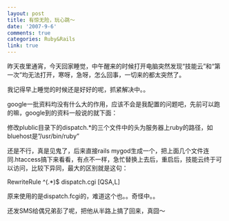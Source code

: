 ```yaml
---
layout: post
title: 有惊无险，玩心跳～
date: '2007-9-6'
comments: true
categories: Ruby&Rails
link: true
---
```

<p>昨天夜里通宵，今天回家睡觉，中午醒来的时候打开电脑突然发现&ldquo;技能云&rdquo;和&ldquo;第一次&rdquo;均无法打开，寒呀，急呀，怎么回事，一切来的都太突然了。</p>
<p>我记得早上睡觉的时候还是好好的呢，抓紧解决中。。</p>
<p>google一批资料均没有什么大的作用，应该不会是我配置的问题吧，先前可以跑的嘛，google到的资料一般说的就下面：</p>
<p>修改plublic目录下的dispatch.*的三个文件中的头为服务器上ruby的路径，如bluehost是&rdquo;/usr/bin/ruby&rdquo;</p>
<p>还是不行，真是见鬼了，后来直接rails mygod生成一个，把上面几个文件连同.htaccess搞下来看看，有点不一样，急忙替换上去后，重启后，技能云终于可以访问，比较下异同，最大的区别就是这句：</p>
<p>RewriteRule ^(.*)$ dispatch.cgi [QSA,L]</p>
<p>原来使用的是dispatch.fcgi的，难道这个也。。奇怪中。。</p>
<p>还发SMS给偶兄弟彭了呢，把他从半路上搞了回来，真囧～</p>
